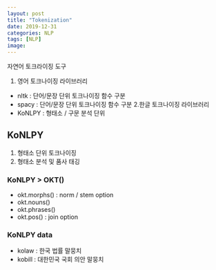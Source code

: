 ```yaml
---
layout: post
title: "Tokenization"
date: 2019-12-31
categories: NLP
tags: [NLP]
image:
---
```


자연어 토크라이징 도구

1. 영어 토크나이징 라이브러리
  * nltk : 단어/문장 단위 토크나이징 함수 구분
  * spacy : 단어/문장 단위 토크나이징 함수 구분
2.한글 토크나이징 라이브러리
  * KoNLPY : 형태소 / 구문 분석 단위

## KoNLPY
1. 형태소 단위 토크나이징
2. 형태소 분석 및 품사 태깅

### KoNLPY > OKT()
* okt.morphs() : norm / stem option
* okt.nouns()
* okt.phrases()
* okt.pos() : join option


### KoNLPY data
* kolaw : 한국 법률 말뭉치
* kobill : 대한민국 국회 의안 말뭉치

